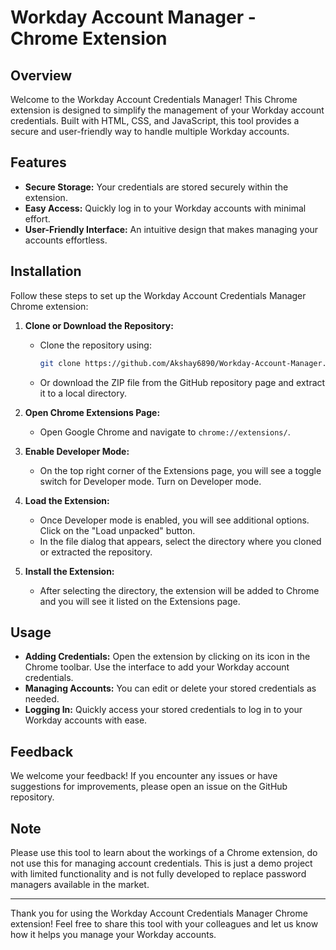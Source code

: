 # Workday Account Manager - Chrome Extension

## Overview

Welcome to the Workday Account Credentials Manager! This Chrome extension is designed to simplify the management of your Workday account credentials. Built with HTML, CSS, and JavaScript, this tool provides a secure and user-friendly way to handle multiple Workday accounts.

## Features

- **Secure Storage:** Your credentials are stored securely within the extension.
- **Easy Access:** Quickly log in to your Workday accounts with minimal effort.
- **User-Friendly Interface:** An intuitive design that makes managing your accounts effortless.

## Installation

Follow these steps to set up the Workday Account Credentials Manager Chrome extension:

1. **Clone or Download the Repository:**
   - Clone the repository using:
     ```bash
     git clone https://github.com/Akshay6890/Workday-Account-Manager.git
     ```
   - Or download the ZIP file from the GitHub repository page and extract it to a local directory.

2. **Open Chrome Extensions Page:**
   - Open Google Chrome and navigate to `chrome://extensions/`.

3. **Enable Developer Mode:**
   - On the top right corner of the Extensions page, you will see a toggle switch for Developer mode. Turn on Developer mode.

4. **Load the Extension:**
   - Once Developer mode is enabled, you will see additional options. Click on the "Load unpacked" button.
   - In the file dialog that appears, select the directory where you cloned or extracted the repository.

5. **Install the Extension:**
   - After selecting the directory, the extension will be added to Chrome and you will see it listed on the Extensions page.

## Usage

- **Adding Credentials:** Open the extension by clicking on its icon in the Chrome toolbar. Use the interface to add your Workday account credentials.
- **Managing Accounts:** You can edit or delete your stored credentials as needed.
- **Logging In:** Quickly access your stored credentials to log in to your Workday accounts with ease.

## Feedback

We welcome your feedback! If you encounter any issues or have suggestions for improvements, please open an issue on the GitHub repository.

## Note

Please use this tool to learn about the workings of a Chrome extension, do not use this for managing account credentials. This is just a demo project with limited functionality and is not fully developed to replace password managers available in the market.

---

Thank you for using the Workday Account Credentials Manager Chrome extension! Feel free to share this tool with your colleagues and let us know how it helps you manage your Workday accounts.
